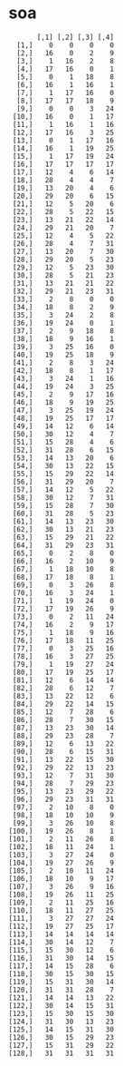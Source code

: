 # soa

           [,1] [,2] [,3] [,4]
      [1,]    0    0    0    0
      [2,]   16    0    2    9
      [3,]    1   16    2    8
      [4,]   17   16    0    1
      [5,]    0    1   18    8
      [6,]   16    1   16    1
      [7,]    1   17   16    0
      [8,]   17   17   18    9
      [9,]    0    0    3   24
     [10,]   16    0    1   17
     [11,]    1   16    1   16
     [12,]   17   16    3   25
     [13,]    0    1   17   16
     [14,]   16    1   19   25
     [15,]    1   17   19   24
     [16,]   17   17   17   17
     [17,]   12    4    6   14
     [18,]   28    4    4    7
     [19,]   13   20    4    6
     [20,]   29   20    6   15
     [21,]   12    5   20    6
     [22,]   28    5   22   15
     [23,]   13   21   22   14
     [24,]   29   21   20    7
     [25,]   12    4    5   22
     [26,]   28    4    7   31
     [27,]   13   20    7   30
     [28,]   29   20    5   23
     [29,]   12    5   23   30
     [30,]   28    5   21   23
     [31,]   13   21   21   22
     [32,]   29   21   23   31
     [33,]    2    8    0    0
     [34,]   18    8    2    9
     [35,]    3   24    2    8
     [36,]   19   24    0    1
     [37,]    2    9   18    8
     [38,]   18    9   16    1
     [39,]    3   25   16    0
     [40,]   19   25   18    9
     [41,]    2    8    3   24
     [42,]   18    8    1   17
     [43,]    3   24    1   16
     [44,]   19   24    3   25
     [45,]    2    9   17   16
     [46,]   18    9   19   25
     [47,]    3   25   19   24
     [48,]   19   25   17   17
     [49,]   14   12    6   14
     [50,]   30   12    4    7
     [51,]   15   28    4    6
     [52,]   31   28    6   15
     [53,]   14   13   20    6
     [54,]   30   13   22   15
     [55,]   15   29   22   14
     [56,]   31   29   20    7
     [57,]   14   12    5   22
     [58,]   30   12    7   31
     [59,]   15   28    7   30
     [60,]   31   28    5   23
     [61,]   14   13   23   30
     [62,]   30   13   21   23
     [63,]   15   29   21   22
     [64,]   31   29   23   31
     [65,]    0    2    8    0
     [66,]   16    2   10    9
     [67,]    1   18   10    8
     [68,]   17   18    8    1
     [69,]    0    3   26    8
     [70,]   16    3   24    1
     [71,]    1   19   24    0
     [72,]   17   19   26    9
     [73,]    0    2   11   24
     [74,]   16    2    9   17
     [75,]    1   18    9   16
     [76,]   17   18   11   25
     [77,]    0    3   25   16
     [78,]   16    3   27   25
     [79,]    1   19   27   24
     [80,]   17   19   25   17
     [81,]   12    6   14   14
     [82,]   28    6   12    7
     [83,]   13   22   12    6
     [84,]   29   22   14   15
     [85,]   12    7   28    6
     [86,]   28    7   30   15
     [87,]   13   23   30   14
     [88,]   29   23   28    7
     [89,]   12    6   13   22
     [90,]   28    6   15   31
     [91,]   13   22   15   30
     [92,]   29   22   13   23
     [93,]   12    7   31   30
     [94,]   28    7   29   23
     [95,]   13   23   29   22
     [96,]   29   23   31   31
     [97,]    2   10    8    0
     [98,]   18   10   10    9
     [99,]    3   26   10    8
    [100,]   19   26    8    1
    [101,]    2   11   26    8
    [102,]   18   11   24    1
    [103,]    3   27   24    0
    [104,]   19   27   26    9
    [105,]    2   10   11   24
    [106,]   18   10    9   17
    [107,]    3   26    9   16
    [108,]   19   26   11   25
    [109,]    2   11   25   16
    [110,]   18   11   27   25
    [111,]    3   27   27   24
    [112,]   19   27   25   17
    [113,]   14   14   14   14
    [114,]   30   14   12    7
    [115,]   15   30   12    6
    [116,]   31   30   14   15
    [117,]   14   15   28    6
    [118,]   30   15   30   15
    [119,]   15   31   30   14
    [120,]   31   31   28    7
    [121,]   14   14   13   22
    [122,]   30   14   15   31
    [123,]   15   30   15   30
    [124,]   31   30   13   23
    [125,]   14   15   31   30
    [126,]   30   15   29   23
    [127,]   15   31   29   22
    [128,]   31   31   31   31

